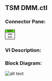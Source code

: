 ## **TSM DMM.ctl**
### Connector Pane:
![alt text](/docs/images/Instrument%20Control/DMM/Pin%20Map/TSM%20DMM.ctlc.png "TSM DMM.ctl connector pane")

### VI Description:


### Block Diagram:
![alt text](/docs/images/Instrument%20Control/DMM/Pin%20Map/TSM%20DMM.ctld.png "TSM DMM.ctl block diagram")
